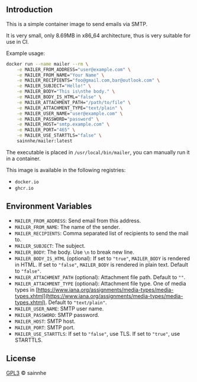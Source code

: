 ## Introduction

This is a simple container image to send emails via SMTP.

It is very small, only 8.69MB in x86_64 architecture, thus is very suitable for use in CI.

Example usage:

```bash
docker run --name mailer --rm \
    -e MAILER_FROM_ADDRESS="user@example.com" \
    -e MAILER_FROM_NAME="Your Name" \
    -e MAILER_RECIPIENTS="foo@gmail.com,bar@outlook.com" \
    -e MAILER_SUBJECT="Hello!" \
    -e MAILER_BODY="This is\nthe body." \
    -e MAILER_BODY_IS_HTML="false" \
    -e MAILER_ATTACHMENT_PATH="/path/to/file" \
    -e MAILER_ATTACHMENT_TYPE="text/plain" \
    -e MAILER_USER_NAME="user@example.com" \
    -e MAILER_PASSWORD="password" \
    -e MAILER_HOST="smtp.example.com" \
    -e MAILER_PORT="465" \
    -e MAILER_USE_STARTTLS="false" \
    sainnhe/mailer:latest
```

The executable is placed in `/usr/local/bin/mailer`, you can manually run it in a container.

This image is available in the following registries:

- `docker.io`
- `ghcr.io`

## Environment Variables

- `MAILER_FROM_ADDRESS`: Send email from this address.
- `MAILER_FROM_NAME`: The name of the sender.
- `MAILER_RECIPIENTS`: Comma separated list of recipients to send the mail to.
- `MAILER_SUBJECT`: The subject.
- `MAILER_BODY`: The body. Use `\n` to break new line.
- `MAILER_BODY_IS_HTML` (optional): If set to `"true"`, `MAILER_BODY` is rendered in HTML. If set to `"false"`, `MAILER_BODY` is rendered in plain text. Default to `"false"`.
- `MAILER_ATTACHMENT_PATH` (optional): Attachment file path. Default to `""`.
- `MAILER_ATTACHMENT_TYPE` (optional): Attachment file type. One of media types in [https://www.iana.org/assignments/media-types/media-types.xhtml](https://www.iana.org/assignments/media-types/media-types.xhtml). Default to `"text/plain"`.
- `MAILER_USER_NAME`: SMTP user name.
- `MAILER_PASSWORD`: SMTP password.
- `MAILER_HOST`: SMTP host.
- `MAILER_PORT`: SMTP port.
- `MAILER_USE_STARTTLS`: If set to `"false"`, use TLS. If set to `"true"`, use STARTTLS.

## License

[GPL3](./LICENSE) © sainnhe
